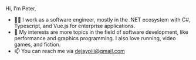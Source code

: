 Hi, I’m Peter,
- 🧑‍💼 I work as a software engineer, mostly in the .NET ecosystem with C#, Typescript, and Vue.js for enterprise applications.
- 👀 My interests are more topics in the field of software development, like performance and graphics programming. I also love running, video games, and fiction.
- 📫 You can reach me via dejaypiii@gmail.com

